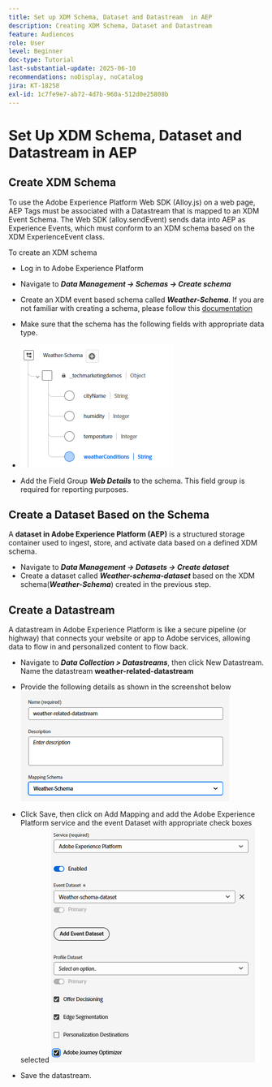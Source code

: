 ```yaml
---
title: Set up XDM Schema, Dataset and Datastream  in AEP
description: Creating XDM Schema, Dataset and Datastream
feature: Audiences
role: User
level: Beginner
doc-type: Tutorial
last-substantial-update: 2025-06-10
recommendations: noDisplay, noCatalog
jira: KT-18258
exl-id: 1c7fe9e7-ab72-4d7b-960a-512d0e25808b
---
```

# Set Up XDM Schema, Dataset and Datastream in AEP

## Create XDM Schema

To use the Adobe Experience Platform Web SDK (Alloy.js) on a web page, AEP Tags must be associated with a Datastream that is mapped to an XDM Event Schema. The Web SDK (alloy.sendEvent) sends data into AEP as Experience Events, which must conform to an XDM schema based on the XDM ExperienceEvent class.

To create an XDM schema

-   Log in to Adobe Experience Platform
-   Navigate to _**Data Management -> Schemas -> Create schema**_

-   Create an XDM event based schema called **_Weather-Schema_**. If you are not familiar with creating a schema, please follow this [documentation](https://experienceleague.adobe.com/en/docs/experience-platform/xdm/tutorials/create-schema-ui)


-   Make sure that the schema has the following fields with appropriate data type.

-   ![weather-schema](assets/weather-schema.png)

-   Add the Field Group _**Web Details**_ to the schema. This field group is required for reporting purposes.

## Create a Dataset Based on the Schema

A **dataset in Adobe Experience Platform (AEP)** is a structured storage container used to ingest, store, and activate data based on a defined XDM schema.

- Navigate to _**Data Management -> Datasets -> Create dataset**_
- Create a dataset called **_Weather-schema-dataset_** based on the XDM schema(_**Weather-Schema**_) created in the previous step.


## Create a Datastream

A datastream in Adobe Experience Platform is like a secure pipeline (or highway) that connects your website or app to Adobe services, allowing data to flow in and personalized content to flow back.

-   Navigate to _**Data Collection > Datastreams**_, then click New Datastream. Name the datastream **weather-related-datastream**


-   Provide the following details as shown in the screenshot below
![datastream](assets/datastream.png)
-   Click Save, then click on Add Mapping and add the Adobe Experience Platform service and the event Dataset with appropriate check boxes selected
![datastream-mapping](assets/datastream-service.png)

-   Save the datastream.

